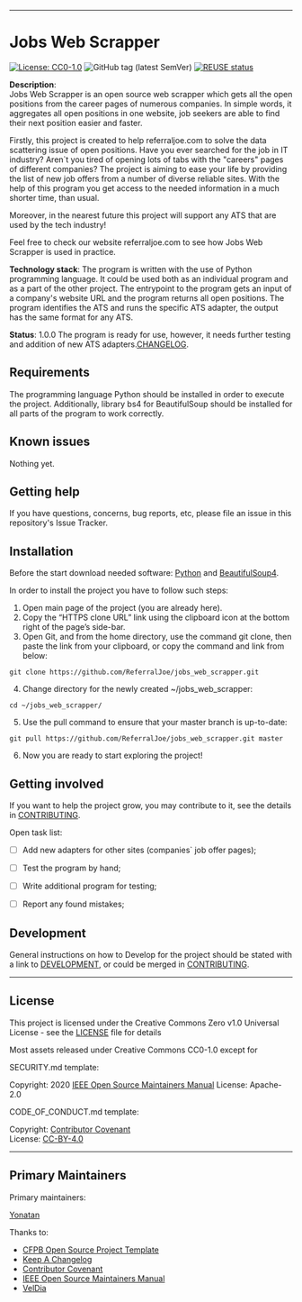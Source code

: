 
----

# Jobs Web Scrapper

[![License: CC0-1.0](https://img.shields.io/badge/License-CC0%201.0-lightgrey.svg)](http://creativecommons.org/publicdomain/zero/1.0/)
![GitHub tag (latest SemVer)](https://img.shields.io/github/v/tag/svt/open-source-project-template)
[![REUSE status](https://api.reuse.software/badge/github.com/svt/open-source-project-template)](https://api.reuse.software/info/github.com/svt/open-source-project-template)


**Description**:  
Jobs Web Scrapper is an open source web scrapper which gets all the open positions from the career pages of numerous companies. In simple words, it aggregates all open positions in one website, job seekers are able to find their next position easier and faster.

Firstly, this project is created to help referraljoe.com to solve the data scattering issue of open positions. 
Have you ever searched for the job in IT industry? 
Aren`t you tired of opening lots of tabs with the "careers" pages of different companies? 
The project is aiming to ease your life by providing the list of new job offers from a number of diverse reliable sites. With the help of this program you get access to the needed information in a much shorter time, than usual.

Moreover, in the nearest future this project will support any ATS that are used by the tech industry!

Feel free to check our website referraljoe.com to see how Jobs Web Scrapper is used in practice.

**Technology stack**: 
The program is written with the use of Python programming language. It could be used both as an individual program and as a part of the other project. 
The entrypoint to the program gets an input of a company's website URL and the program returns all open positions.
The program identifies the ATS and runs the specific ATS adapter, the output has the same format for any ATS.

**Status**:  1.0.0
The program is ready for use, however, it needs further testing and addition of new ATS adapters.[CHANGELOG](CHANGELOG.md).

## Requirements

The programming language Python should be installed in order to execute the project. Additionally, library bs4 for BeautifulSoup should be installed for all parts of the program to work correctly.

## Known issues

Nothing yet.

## Getting help

If you have questions, concerns, bug reports, etc, please file an issue in this repository's Issue Tracker.

## Installation

Before the start download needed software: [Python](https://www.python.org/downloads/) and [BeautifulSoup4](https://www.crummy.com/software/BeautifulSoup/bs4/download/).

In order to install the project you have to follow such steps:
1. Open main page of the project (you are already here).
2. Copy the “HTTPS clone URL” link using the clipboard icon at the bottom right of the page’s side-bar.
3. Open Git, and from the home directory, use the command git clone, then paste the link from your clipboard, or copy the command and link from below:
```
git clone https://github.com/ReferralJoe/jobs_web_scrapper.git
```
4. Change directory for the newly created ~/jobs_web_scrapper:
```
cd ~/jobs_web_scrapper/
```
5. Use the pull command to ensure that your master branch is up-to-date:
```
git pull https://github.com/ReferralJoe/jobs_web_scrapper.git master
```
6. Now you are ready to start exploring the project!

## Getting involved

If you want to help the project grow, you may contribute to it, see the details in [CONTRIBUTING](docs/CONTRIBUTING.adoc).

Open task list:
- [ ] Add new adapters for other sites (companies` job offer pages);
- [ ] Test the program by hand;
- [ ] Write additional program for testing;
- [ ] Report any found mistakes;


## Development

General instructions on how to Develop for the project should be stated with a link to [DEVELOPMENT](docs/DEVELOPMENT.md), or could be merged in [CONTRIBUTING](docs/CONTRIBUTING.adoc).

----

## License

This project is licensed under the Creative Commons Zero v1.0 Universal License - see the [LICENSE](LICENSE) file for details

Most assets released under Creative Commons CC0-1.0 except for

SECURITY.md template:  

Copyright: 2020 [IEEE Open Source Maintainers Manual](https://opensource.ieee.org/community/manual/-/wikis/SECURITY.md)
License: Apache-2.0

CODE_OF_CONDUCT.md template:  

Copyright: [Contributor Covenant](https://www.contributor-covenant.org/)  
License: [CC-BY-4.0](https://creativecommons.org/licenses/by/4.0/)

----

## Primary Maintainers

Primary maintainers:

[Yonatan](https://github.com/yonatanholdings)  

Thanks to:
* [CFPB Open Source Project Template](https://github.com/cfpb/open-source-project-template)
* [Keep A Changelog](https://keepachangelog.com/)
* [Contributor Covenant](https://www.contributor-covenant.org/)
* [IEEE Open Source Maintainers Manual](https://opensource.ieee.org/community/manual/)
* [VelDia](https://github.com/VelDia)

